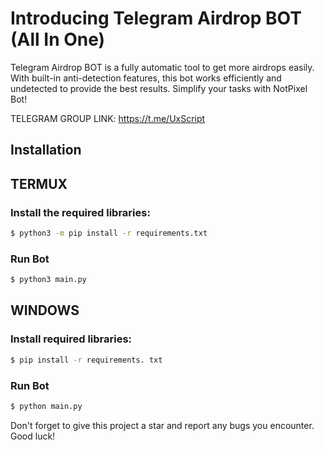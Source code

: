 # Introducing Telegram Airdrop BOT (All In One)

Telegram Airdrop BOT is a fully automatic tool to get more airdrops easily. With built-in anti-detection features, this bot works efficiently and undetected to provide the best results. Simplify your tasks with NotPixel Bot!

TELEGRAM GROUP LINK: https://t.me/UxScript

## Installation

## TERMUX
### Install the required libraries:
```bash
$ python3 -m pip install -r requirements.txt
```
### Run Bot   
```bash
$ python3 main.py
```

## WINDOWS
### Install required libraries:
```bash
$ pip install -r requirements. txt
```
### Run Bot   
```bash
$ python main.py
```

Don't forget to give this project a star and report any bugs you encounter. Good luck!
